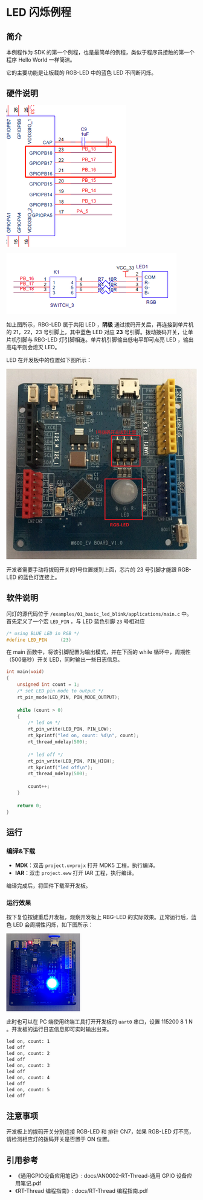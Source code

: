 # LED 闪烁例程

## 简介

本例程作为 SDK 的第一个例程，也是最简单的例程，类似于程序员接触的第一个程序 Hello World 一样简洁。

它的主要功能是让板载的 RGB-LED 中的蓝色 LED 不间断闪烁。

## 硬件说明

![LED 连接单片机引脚](../../docs/figures/01_basic_led_blink/led_pcb.png)

![LED 电路原理图](../../docs/figures/01_basic_led_blink/led_pcb_1.png)

如上图所示，RBG-LED 属于共阳 LED ，**阴极** 通过拨码开关后，再连接到单片机的 21，22，23 号引脚上，其中蓝色 LED 对应 **23** 号引脚。拨动拨码开关，让单片机引脚与 RBG-LED 灯引脚相连。单片机引脚输出低电平即可点亮 LED ，输出高电平则会熄灭 LED。

LED 在开发板中的位置如下图所示：

![LED 位置](../../docs/figures/01_basic_led_blink/obj.png)

开发者需要手动将拨码开关的1号位置拨到上面，芯片的 23 号引脚才能跟 RGB-LED 的蓝色灯连接上。

## 软件说明

闪灯的源代码位于 `/examples/01_basic_led_blink/applications/main.c` 中。首先定义了一个宏 `LED_PIN` ，与 LED 蓝色引脚 `23` 号相对应

```c
/* using BLUE LED in RGB */
#define LED_PIN     (23)
```

在 main 函数中，将该引脚配置为输出模式，并在下面的 while 循环中，周期性（500毫秒）开关 LED，同时输出一些日志信息。

```c
int main(void)
{
    unsigned int count = 1;
    /* set LED pin mode to output */
    rt_pin_mode(LED_PIN, PIN_MODE_OUTPUT);

    while (count > 0)
    {
        /* led on */
        rt_pin_write(LED_PIN, PIN_LOW);
        rt_kprintf("led on, count: %d\n", count);
        rt_thread_mdelay(500);

        /* led off */
        rt_pin_write(LED_PIN, PIN_HIGH);
        rt_kprintf("led off\n");
        rt_thread_mdelay(500);

        count++;
    }

    return 0;
}
```

## 运行

### 编译&下载

- **MDK**：双击 `project.uvprojx` 打开 MDK5 工程，执行编译。
- **IAR**：双击 `project.eww` 打开 IAR 工程，执行编译。

编译完成后，将固件下载至开发板。

### 运行效果

按下复位按键重启开发板，观察开发板上 RBG-LED 的实际效果。正常运行后，蓝色 LED 会周期性闪烁，如下图所示：

![RGB 蓝灯亮起](../../docs/figures/01_basic_led_blink/blue.png)

此时也可以在 PC 端使用终端工具打开开发板的 `uart0` 串口，设置 115200 8 1 N 。开发板的运行日志信息即可实时输出出来。

```shell
led on, count: 1
led off
led on, count: 2
led off
led on, count: 3
led off
led on, count: 4
led off
led on, count: 5
led off
```

## 注意事项

开发板上的拨码开关分别连接 RGB-LED 和 排针 CN7，如果 RGB-LED 灯不亮，请检测相应灯的拨码开关是否置于 ON 位置。

## 引用参考

- 《通用GPIO设备应用笔记》: docs/AN0002-RT-Thread-通用 GPIO 设备应用笔记.pdf
- 《RT-Thread 编程指南》: docs/RT-Thread 编程指南.pdf
